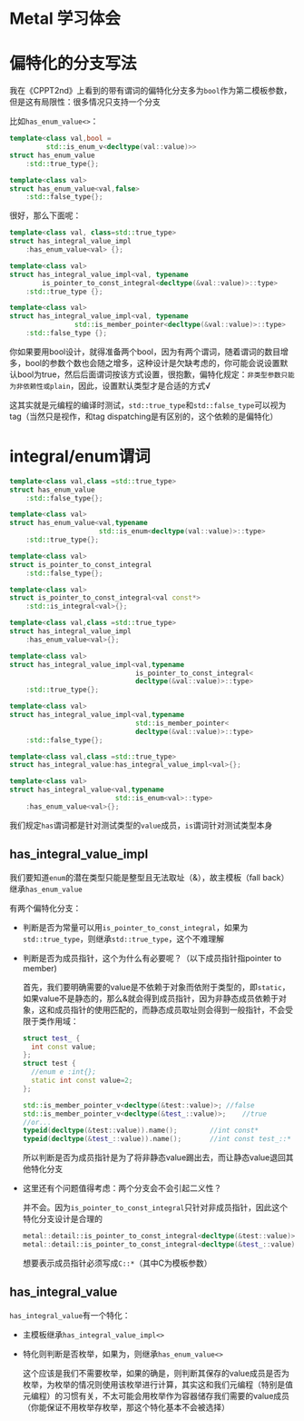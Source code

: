 # Metal 学习体会

# 偏特化的分支写法

我在《CPPT2nd》上看到的带有谓词的偏特化分支多为`bool`作为第二模板参数，但是这有局限性：很多情况只支持一个分支

比如`has_enum_value<>`：

```cpp
template<class val,bool =
    	 std::is_enum_v<decltype(val::value)>>
struct has_enum_value
    :std::true_type{};

template<class val>
struct has_enum_value<val,false>
	:std::false_type{};
```

很好，那么下面呢：

```cpp
template<class val, class=std::true_type>
struct has_integral_value_impl
	:has_enum_value<val> {};

template<class val>
struct has_integral_value_impl<val, typename
		is_pointer_to_const_integral<decltype(&val::value)>::type>
	:std::true_type {};

template<class val>
struct has_integral_value_impl<val, typename
				std::is_member_pointer<decltype(&val::value)>::type>
	:std::false_type {};
```

你如果要用bool设计，就得准备两个bool，因为有两个谓词，随着谓词的数目增多，bool的参数个数也会随之增多，这种设计是欠缺考虑的，你可能会说设置默认bool为true，然后后面谓词按该方式设置，很抱歉，偏特化规定：`非类型参数只能为非依赖性或plain`，因此，设置默认类型才是合适的方式√

这其实就是元编程的编译时测试，`std::true_type`和`std::false_type`可以视为tag（当然只是视作，和tag dispatching是有区别的，这个依赖的是偏特化）

# integral/enum谓词

```cpp
template<class val,class =std::true_type>
struct has_enum_value
    :std::false_type{};

template<class val>
struct has_enum_value<val,typename
    				  std::is_enum<decltype(val::value)>::type>
	:std::true_type{};

template<class val>
struct is_pointer_to_const_integral
    :std::false_type{};

template<class val>
struct is_pointer_to_const_integral<val const*>
    :std::is_integral<val>{};

template<class val,class =std::true_type>
struct has_integral_value_impl
    :has_enum_value<val>{};

template<class val>
struct has_integral_value_impl<val,typename
    					  	   is_pointer_to_const_integral<
    					  	   decltype(&val::value)>::type>
	:std::true_type{};

template<class val>
struct has_integral_value_impl<val,typename
    						   std::is_member_pointer<
    						   decltype(&val::value)>::type>
    :std::false_type{};

template<class val,class =std::true_type>
struct has_integral_value:has_integral_value_impl<val>{};

template<class val>
struct has_integral_value<val,typename 
    					  std::is_enum<val>::type>
	:has_enum_value<val>{};
```

我们规定`has`谓词都是针对测试类型的`value`成员，`is`谓词针对测试类型本身

## has_integral_value_impl

我们要知道`enum`的潜在类型只能是整型且无法取址（&），故主模板（fall back）继承`has_enum_value`

有两个偏特化分支：

* 判断是否为常量可以用`is_pointer_to_const_integral`，如果为`std::true_type`，则继承`std::true_type`，这个不难理解

* 判断是否为成员指针，这个为什么有必要呢？（以下成员指针指pointer to member)

  首先，我们要明确需要的value是不依赖于对象而依附于类型的，即`static`，如果value不是静态的，那么&就会得到成员指针，因为非静态成员依赖于对象，这和成员指针的使用匹配的，而静态成员取址则会得到一般指针，不会受限于类作用域：

  ```cpp
  struct test_ {
  	int const value;
  };
  struct test {
  	//enum e :int{};
  	static int const value=2;
  };
  
  std::is_member_pointer_v<decltype(&test::value)>;	//false
  std::is_member_pointer_v<decltype(&test_::value)>;	//true
  //or...
  typeid(decltype(&test::value)).name();		//int const*
  typeid(decltype(&test_::value)).name();		//int const test_::*
  ```

  所以判断是否为成员指针是为了将非静态value踢出去，而让静态value退回其他特化分支

* 这里还有个问题值得考虑：两个分支会不会引起二义性？

  并不会。因为`is_pointer_to_const_integral`只针对非成员指针，因此这个特化分支设计是合理的

  ```cpp
  metal::detail::is_pointer_to_const_integral<decltype(&test::value)>::value;		//true
  metal::detail::is_pointer_to_const_integral<decltype(&test_::value)>::value;	//false
  ```

  想要表示成员指针必须写成`C::*`（其中C为模板参数）

## has_integral_value

`has_integral_value`有一个特化：

* 主模板继承`has_integral_value_impl<>`

* 特化则判断是否枚举，如果为，则继承`has_enum_value<>`

  这个应该是我们不需要枚举，如果的确是，则判断其保存的value成员是否为枚举，为枚举的情况则使用该枚举进行计算，其实这和我们元编程（特别是值元编程）的习惯有关，不太可能会用枚举作为容器储存我们需要的value成员（你能保证不用枚举存枚举，那这个特化基本不会被选择）

